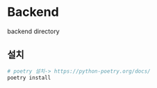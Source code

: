 # Backend

backend directory

## 설치

```python
# poetry 설치-> https://python-poetry.org/docs/
poetry install

```
